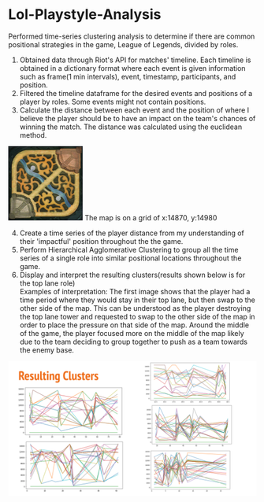 # Lol-Playstyle-Analysis
Performed time-series clustering analysis to determine if there are common positional strategies in the game, League of Legends, divided by roles.

1. Obtained data through Riot's API for matches' timeline. Each timeline is obtained in a dictionary format where each event is given information such as frame(1 min intervals), event, timestamp, participants, and position.
2. Filtered the timeline dataframe for the desired events and positions of a player by roles. Some events might not contain positions.
3. Calculate the distance between each event and the position of where I believe the player should be to have an impact on the team's chances of winning the match. The distance was calculated using the euclidean method.

<img src='map11.png' width="30%"/>
  The map is on a grid of x:14870, y:14980

4. Create a time series of the player distance from my understanding of their 'impactful' position throughout the the game.
5. Perform Hierarchical Agglomerative Clustering to group all the time series of a single role into similar positional locations throughout the game.
6. Display and interpret the resulting clusters(results shown below is for the top lane role)
   <br>Examples of interpretation: The first image shows that the player had a time period where they would stay in their top lane, but then swap to the other side of the map. This can be understood as the player destroying the top lane tower and requested to swap to the other side of the map in order to place the pressure on that side of the map. Around the middle of the game, the player focused more on the middle of the map likely due to the team deciding to group together to push as a team towards the enemy base.

<img src='Resulting Clusters.png'/>
